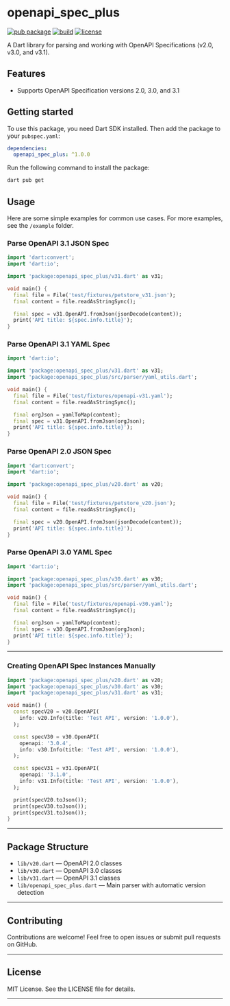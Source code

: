 

# openapi_spec_plus

[![pub package](https://img.shields.io/pub/v/openapi_spec_plus.svg)](https://pub.dev/packages/openapi_spec_plus)
[![build](https://github.com/quick-start.dev/openapi_spec_plus/actions/workflows/build.yml/badge.svg)](https://github.com/quick-start.dev/openapi_spec_plus/actions/workflows/build.yml)
[![license](https://img.shields.io/badge/license-MIT-blue.svg)](LICENSE)

A Dart library for parsing and working with OpenAPI Specifications (v2.0, v3.0, and v3.1).

## Features

- Supports OpenAPI Specification versions 2.0, 3.0, and 3.1  

## Getting started

To use this package, you need Dart SDK installed. Then add the package to your `pubspec.yaml`:

```yaml
dependencies:
  openapi_spec_plus: ^1.0.0
````

Run the following command to install the package:

```bash
dart pub get
```

## Usage

Here are some simple examples for common use cases. For more examples, see the `/example` folder.

### Parse OpenAPI 3.1 JSON Spec

```dart
import 'dart:convert';
import 'dart:io';

import 'package:openapi_spec_plus/v31.dart' as v31;

void main() {
  final file = File('test/fixtures/petstore_v31.json');
  final content = file.readAsStringSync();

  final spec = v31.OpenAPI.fromJson(jsonDecode(content));
  print('API title: ${spec.info.title}');
}
```

### Parse OpenAPI 3.1 YAML Spec

```dart
import 'dart:io';

import 'package:openapi_spec_plus/v31.dart' as v31;
import 'package:openapi_spec_plus/src/parser/yaml_utils.dart';

void main() {
  final file = File('test/fixtures/openapi-v31.yaml');
  final content = file.readAsStringSync();

  final orgJson = yamlToMap(content);
  final spec = v31.OpenAPI.fromJson(orgJson);
  print('API title: ${spec.info.title}');
}
```

### Parse OpenAPI 2.0 JSON Spec

```dart
import 'dart:convert';
import 'dart:io';

import 'package:openapi_spec_plus/v20.dart' as v20;

void main() {
  final file = File('test/fixtures/petstore_v20.json');
  final content = file.readAsStringSync();

  final spec = v20.OpenAPI.fromJson(jsonDecode(content));
  print('API title: ${spec.info.title}');
}
```

### Parse OpenAPI 3.0 YAML Spec

```dart
import 'dart:io';

import 'package:openapi_spec_plus/v30.dart' as v30;
import 'package:openapi_spec_plus/src/parser/yaml_utils.dart';

void main() {
  final file = File('test/fixtures/openapi-v30.yaml');
  final content = file.readAsStringSync();

  final orgJson = yamlToMap(content);
  final spec = v30.OpenAPI.fromJson(orgJson);
  print('API title: ${spec.info.title}');
}
```

---

### Creating OpenAPI Spec Instances Manually

```dart
import 'package:openapi_spec_plus/v20.dart' as v20;
import 'package:openapi_spec_plus/v30.dart' as v30;
import 'package:openapi_spec_plus/v31.dart' as v31;

void main() {
  const specV20 = v20.OpenAPI(
    info: v20.Info(title: 'Test API', version: '1.0.0'),
  );

  const specV30 = v30.OpenAPI(
    openapi: '3.0.4',
    info: v30.Info(title: 'Test API', version: '1.0.0'),
  );

  const specV31 = v31.OpenAPI(
    openapi: '3.1.0',
    info: v31.Info(title: 'Test API', version: '1.0.0'),
  );

  print(specV20.toJson());
  print(specV30.toJson());
  print(specV31.toJson());
}
```

---

## Package Structure

* `lib/v20.dart` — OpenAPI 2.0 classes
* `lib/v30.dart` — OpenAPI 3.0 classes
* `lib/v31.dart` — OpenAPI 3.1 classes
* `lib/openapi_spec_plus.dart` — Main parser with automatic version detection

---

## Contributing

Contributions are welcome! Feel free to open issues or submit pull requests on GitHub.

---

## License

MIT License. See the LICENSE file for details.



---
